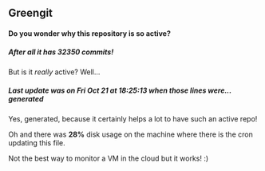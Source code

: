 ## Greengit

#### Do you wonder why this repository is so active?

##### After all it has 32350 commits!

But is it *really* active? Well...

##### Last update was on Fri Oct 21 at 18:25:13 when those lines were... generated

Yes, generated, because it certainly helps a lot to have such an active repo!

Oh and there was **28%** disk usage on the machine
where there is the cron updating this file.

Not the best way to monitor a VM in the cloud but it works! :)
